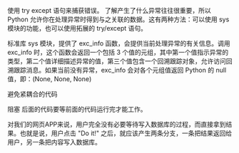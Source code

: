 使用 try except 语句来捕获错误。
了解产生了什么异常往往很重要，所以 Python 允许你在处理异常时得到与之关联的数据。这有两种方法：可以使用 sys 模块的功能，也可以使用拓展的 try/except 语句。

标准库 sys 模块，提供了 exc_info 函数，会提供当前处理异常的有关信息。调用 exc_info 时，这个函数会返回一个包括 3 个值的元组，其中第一个值指示异常的类型，第二个值详细描述异常的值，第三个值包含一个回溯跟踪对象，允许访问回溯跟踪消息。如果当前没有异常，exc_info 会对各个元组值返回 Python 的 null 值，即：(None, None, None)

避免紧耦合的代码


阻塞
后面的代码要等前面的代码运行完才能工作。

对我们的网页APP来说，用户完全没有必要等待写入数据库的过程，而直接拿到结果。也就是说，用户点击 "Do it!" 之后，就应该产生两条分支，一条把结果返回给用户，另一条把内容写入数据库。
